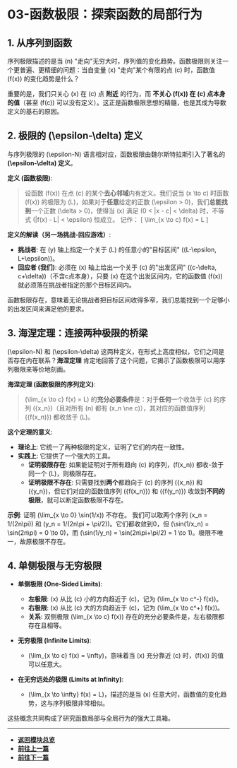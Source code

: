 # 03-函数极限：探索函数的局部行为

## 1. 从序列到函数

序列极限描述的是当 \(n\) "走向"无穷大时，序列值的变化趋势。函数极限则关注一个更普遍、更精细的问题：当自变量 \(x\) "走向"某个有限的点 \(c\) 时，函数值 \(f(x)\) 的变化趋势是什么？

重要的是，我们只关心 \(x\) 在 \(c\) 点 **附近** 的行为，而 **不关心 \(f(x)\) 在 \(c\) 点本身的值**（甚至 \(f(c)\) 可以没有定义）。这正是函数极限思想的精髓，也是其成为导数定义的基石的原因。

## 2. 极限的 \(\epsilon-\delta\) 定义

与序列极限的 \(\epsilon-N\) 语言相对应，函数极限由魏尔斯特拉斯引入了著名的 **\(\epsilon-\delta\) 定义**。

**定义 (函数极限)**:
> 设函数 \(f(x)\) 在点 \(c\) 的某个**去心邻域**内有定义。我们说当 \(x \to c\) 时函数 \(f(x)\) 的极限为 \(L\)，如果对于**任意**给定的正数 \(\epsilon > 0\)，我们**总能找到**一个正数 \(\delta > 0\)，使得当 \(x\) 满足 \(0 < |x - c| < \delta\) 时，不等式 \(|f(x) - L| < \epsilon\) 恒成立。
> 记作：
> \[ \lim_{x \to c} f(x) = L \]

**定义的解读（另一场挑战-回应游戏）**:

- **挑战者**: 在 \(y\) 轴上指定一个关于 \(L\) 的任意小的"目标区间" \((L-\epsilon, L+\epsilon)\)。
- **回应者 (我们)**: 必须在 \(x\) 轴上给出一个关于 \(c\) 的"出发区间" \((c-\delta, c+\delta)\)（不含c点本身），只要 \(x\) 在这个出发区间内，它的函数值 \(f(x)\) 就必须落在挑战者指定的那个目标区间内。

函数极限存在，意味着无论挑战者把目标区间收得多窄，我们总能找到一个足够小的出发区间来满足他的要求。

## 3. 海涅定理：连接两种极限的桥梁

\(\epsilon-N\) 和 \(\epsilon-\delta\) 这两种定义，在形式上高度相似，它们之间是否存在内在联系？**海涅定理** 肯定地回答了这个问题，它揭示了函数极限可以用序列极限来等价地刻画。

**海涅定理 (函数极限的序列定义)**:
> \(\lim_{x \to c} f(x) = L\) 的**充分必要条件**是：对于**任何**一个收敛于 \(c\) 的序列 \(\{x_n\}\)（且对所有 \(n\) 都有 \(x_n \ne c\)），其对应的函数值序列 \(\{f(x_n)\}\) 都收敛于 \(L\)。

**这个定理的意义**:

- **理论上**: 它统一了两种极限的定义，证明了它们的内在一致性。
- **实践上**: 它提供了一个强大的工具。
  - **证明极限存在**: 如果能证明对于所有趋向 \(c\) 的序列，\(f(x_n)\) 都收-敛于同一个 \(L\)，则极限存在。
  - **证明极限不存在**: 只需要找到**两个**都趋向于 \(c\) 的序列 \(\{x_n\}\) 和 \(\{y_n\}\)，但它们对应的函数值序列 \(\{f(x_n)\}\) 和 \(\{f(y_n)\}\) 收敛到**不同的极限**，就可以断定函数极限不存在。

**示例**: 证明 \(\lim_{x \to 0} \sin(1/x)\) 不存在。
我们可以取两个序列 \(x_n = 1/(2n\pi)\) 和 \(y_n = 1/(2n\pi + \pi/2)\)。它们都收敛到0，但 \(\sin(1/x_n) = \sin(2n\pi) = 0 \to 0\)，而 \(\sin(1/y_n) = \sin(2n\pi+\pi/2) = 1 \to 1\)。极限不唯一，故原极限不存在。

## 4. 单侧极限与无穷极限

- **单侧极限 (One-Sided Limits)**:
  - **左极限**: \(x\) 从比 \(c\) 小的方向趋近于 \(c\)，记为 \(\lim_{x \to c^-} f(x)\)。
  - **右极限**: \(x\) 从比 \(c\) 大的方向趋近于 \(c\)，记为 \(\lim_{x \to c^+} f(x)\)。
  - **关系**: 双侧极限 \(\lim_{x \to c} f(x)\) 存在的充分必要条件是，左右极限都存在且相等。

- **无穷极限 (Infinite Limits)**:
  - \(\lim_{x \to c} f(x) = \infty\)，意味着当 \(x\) 充分靠近 \(c\) 时，\(f(x)\) 的值可以任意大。
- **在无穷远处的极限 (Limits at Infinity)**:
  - \(\lim_{x \to \infty} f(x) = L\)，描述的是当 \(x\) 任意大时，函数值的变化趋势，这与序列极限非常相似。

这些概念共同构成了研究函数局部与全局行为的强大工具箱。

---

- **[返回模块总览](./00-模块总览.md)**
- **[前往上一篇](./02-序列极限.md)**
- **[前往下一篇](./04-连续性.md)**
